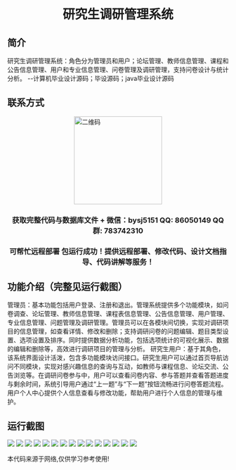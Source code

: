 <p><h1 align="center">研究生调研管理系统</h1></p>

## 简介
研究生调研管理系统：角色分为管理员和用户；论坛管理、教师信息管理、课程和公告信息管理、用户和专业信息管理、问卷管理及调研管理，支持问卷设计与统计分析。    --计算机毕业设计源码；毕设源码；java毕业设计源码


## 联系方式
<img src="https://bs-1329754181.cos.ap-shanghai.myqcloud.com/wx.jpg" alt="二维码" style="display: block; margin: 0 auto;" width="200px">
<p><h3 align="center">获取完整代码与数据库文件 + 微信：bysj5151 QQ: 86050149 QQ群: 783742310</h3></p>
<p><h3 align="center">可帮忙远程部署 包运行成功！提供远程部署、修改代码、设计文档指导、代码讲解等服务！</h3></p>

## 功能介绍（完整见运行截图）
管理员：基本功能包括用户登录、注册和退出。管理系统提供多个功能模块，如问卷调查、论坛管理、教师信息管理、课程表信息管理、公告信息管理、用户管理、专业信息管理、问题管理及调研管理。管理员可以在各模块间切换，实现对调研项目的信息管理，如查看详情、修改和删除；支持调研问卷的问题编辑、题目类型设置、选项设置及排序。同时提供数据分析功能，包括选项统计的可视化展示、数据的编辑和删除等，高效进行调研项目的管理与分析。
研究生用户：基于其角色，该系统界面设计活泼，包含多功能模块访问接口。研究生用户可以通过首页导航访问不同模块，实现对感兴趣信息的查询与互动，如教师与课程信息、论坛交流、公告浏览等。在调研问卷参与中，用户可以查看问卷内容、参与答题并查看答题进度与剩余时间，系统引导用户通过“上一题”与“下一题”按钮流畅进行问卷答题流程。用户个人中心提供个人信息查看与修改功能，帮助用户进行个人信息的管理与维护。


## 运行截图
![](https://bs-1329754181.cos.ap-shanghai.myqcloud.com/spring/graduateResearchManagementSystem/img/001.jpg)
![](https://bs-1329754181.cos.ap-shanghai.myqcloud.com/spring/graduateResearchManagementSystem/img/002.jpg)
![](https://bs-1329754181.cos.ap-shanghai.myqcloud.com/spring/graduateResearchManagementSystem/img/003.jpg)
![](https://bs-1329754181.cos.ap-shanghai.myqcloud.com/spring/graduateResearchManagementSystem/img/004.jpg)
![](https://bs-1329754181.cos.ap-shanghai.myqcloud.com/spring/graduateResearchManagementSystem/img/005.jpg)
![](https://bs-1329754181.cos.ap-shanghai.myqcloud.com/spring/graduateResearchManagementSystem/img/006.jpg)
![](https://bs-1329754181.cos.ap-shanghai.myqcloud.com/spring/graduateResearchManagementSystem/img/007.jpg)
![](https://bs-1329754181.cos.ap-shanghai.myqcloud.com/spring/graduateResearchManagementSystem/img/008.jpg)
![](https://bs-1329754181.cos.ap-shanghai.myqcloud.com/spring/graduateResearchManagementSystem/img/009.jpg)
![](https://bs-1329754181.cos.ap-shanghai.myqcloud.com/spring/graduateResearchManagementSystem/img/010.jpg)
![](https://bs-1329754181.cos.ap-shanghai.myqcloud.com/spring/graduateResearchManagementSystem/img/011.jpg)
![](https://bs-1329754181.cos.ap-shanghai.myqcloud.com/spring/graduateResearchManagementSystem/img/012.jpg)
![](https://bs-1329754181.cos.ap-shanghai.myqcloud.com/spring/graduateResearchManagementSystem/img/013.jpg)
![](https://bs-1329754181.cos.ap-shanghai.myqcloud.com/spring/graduateResearchManagementSystem/img/014.jpg)
![](https://bs-1329754181.cos.ap-shanghai.myqcloud.com/spring/graduateResearchManagementSystem/img/015.jpg)

<p>本代码来源于网络,仅供学习参考使用!</p>
